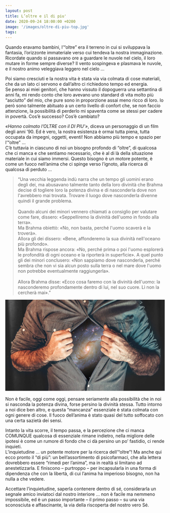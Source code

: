 ```yaml
---
layout: post
title: L’oltre e il di piu'
date: 2020-09-24 18:00:00 +0200
image: '/images/oltre-di-piu-top.jpg'
tags:
---
```


Quando eravamo bambini, l’“oltre” era il terreno in cui si sviluppava la fantasia, l’orizzonte immateriale verso cui tendeva la nostra immaginazione. Ricordate quando si passavano ore a guardare le nuvole nel cielo, il loro mutare in forme sempre diverse? Il vento sospingeva e plasmava le nuvole, e il nostro animo veleggiava leggero nel cielo …

Poi siamo cresciuti e la nostra vita è stata via via colmata di cose materiali, che da un lato ci servono e dall’altro ci richiedono tempo ed energia. <br />
Se penso ai miei genitori, che hanno vissuto il dopoguerra una settantina di anni fa, mi rendo conto che loro avevano uno standard di vita molto più “asciutto” del mio, che pure sono in proporzione assai meno ricco di loro. Io però sono talmente abituato a un certo livello di confort che, se non faccio attenzione, la possibilità di perderlo mi spaventa come se stessi per cadere in povertà. Cos’è successo? Cos’è cambiato?

*«Hanno colmato l’OLTRE con il DI PIU’»*, diceva un personaggio di un film degli anni ’90. Ed è vero, la nostra esistenza è ormai tutta piena, tutta occupata da impegni, oggetti, eventi! Non abbiamo più tempo e spazio per l’“oltre” …<br />
C’è tuttavia in ciascuno di noi un bisogno profondo di “oltre”, di qualcosa che ci manca e che sentiamo necessario, che è al di là della situazione materiale in cui siamo immersi. Questo bisogno è un motore potente, è come un fuoco nell’anima che ci spinge verso l’ignoto, alla ricerca di qualcosa di perduto …

> “Una vecchia leggenda indù narra che un tempo gli uomini erano degli dei, ma abusavano talmente tanto della loro divinità che Brahma decise di togliere loro la potenza divina e di nasconderla dove non l'avrebbero mai trovata. Trovare il luogo dove nasconderla divenne quindi il grande problema.<br /><br />
Quando alcuni dei minori vennero chiamati a consiglio per valutare come fare, dissero: «Seppelliremo la divinità dell'uomo in fondo alla terra». <br />
Ma Brahma obiettò: «No, non basta, perché l'uomo scaverà e la troverà». <br />
Allora gli dei dissero: «Bene, affonderemo la sua divinità nell'oceano più profondo». <br />
Ma Brahma rispose ancora: «No, perché prima o poi l'uomo esplorerà le profondità di ogni oceano e la riporterà in superficie». 
A quel punto gli dei minori conclusero: «Non sappiamo dove nasconderla, perché sembra che non vi sia alcun posto sulla terra o nel mare dove l'uomo non potrebbe eventualmente raggiungerla». <br /><br />
Allora Brahma disse: «Ecco cosa faremo con la divinità dell'uomo: la nasconderemo profondamente dentro di lui, nel suo cuore. Lì non la cercherà mai».”

![](/images/oltre-di-piu.jpg)

Non è facile, oggi come oggi, pensare seriamente alla possibilità che in noi si nasconda la potenza divina, forse persino la divinità stessa. Tutto intorno a noi dice ben altro, e questa “mancanza” essenziale è stata colmata con ogni genere di cose. Il fuoco dell’anima è stato quasi del tutto soffocato con una certa sazietà dei sensi.

Intanto la vita scorre, il tempo passa, e la percezione che ci manca COMUNQUE qualcosa di essenziale rimane indietro, nella migliore delle ipotesi è come un rumore di fondo che ci dà persino un po’ fastidio, ci rende inquieti.<br />
L’inquietudine … un potente motore per la ricerca dell’“oltre”! Ma anche qui ecco pronto il “di più”: un bell’assortimento di psicofarmaci, che alla lettera dovrebbero essere “rimedi per l’anima”, ma in realtà si limitano ad anestetizzarla. E finiscono – purtroppo – per incapsularla in una forma di dipendenza che con la libertà, di cui l’anima ha imperioso bisogno, non ha nulla a che vedere.

Accettare l’inquietudine, saperla contenere dentro di sé, considerarla un segnale amico inviatoci dal nostro interiore … non è facile ma nemmeno impossibile, ed è un passo importante – il primo passo – su una via sconosciuta e affascinante, la via della riscoperta del nostro vero Sé.